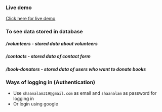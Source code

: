 ### Live demo
<a href="https://kids-foundation-715b7.web.app/">Click here for live demo</a>

### To see data stored in database

##### /volunteers - stored data about volunteers
##### /contacts - stored data of contact form
##### /book-donators - stored data of users who want to donate books 


### Ways of logging in (Authentication)

* Use `shaanalam319@gmail.com` as email and `shaanalam` as password for logging in
* Or login using google

